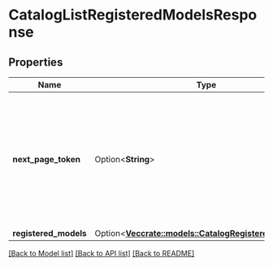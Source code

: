 # CatalogListRegisteredModelsResponse

## Properties

Name | Type | Description | Notes
------------ | ------------- | ------------- | -------------
**next_page_token** | Option<**String**> | Opaque token for pagination. Omitted if there are no more results. page_token should be set to this value for fetching the next page.  | [optional]
**registered_models** | Option<[**Vec<crate::models::CatalogRegisteredModelInfo>**](CatalogRegisteredModelInfo.md)> |  | [optional]

[[Back to Model list]](../README.md#documentation-for-models) [[Back to API list]](../README.md#documentation-for-api-endpoints) [[Back to README]](../README.md)



